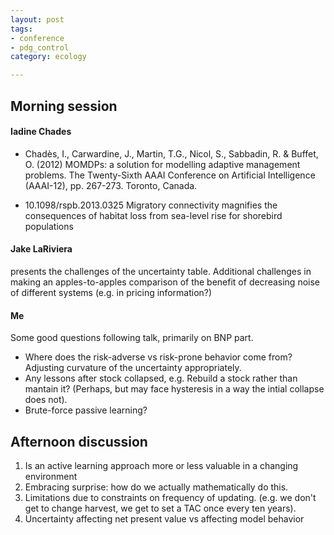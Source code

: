 ```yaml
---
layout: post
tags: 
- conference
- pdg_control
category: ecology

---
```



## Morning session

#### Iadine Chades

- Chadès, I., Carwardine, J., Martin, T.G., Nicol, S., Sabbadin, R. & Buffet, O. (2012) MOMDPs: a solution for modelling adaptive management problems. The Twenty-Sixth AAAI Conference on Artificial Intelligence (AAAI-12), pp. 267-273. Toronto, Canada.

- 10.1098/rspb.2013.0325 Migratory connectivity magnifies the consequences of habitat loss from sea-level rise for shorebird populations

#### Jake LaRiviera

presents the challenges of the uncertainty table.  Additional challenges in making an apples-to-apples comparison of the benefit of decreasing noise of different systems (e.g. in pricing information?)  

#### Me

Some good questions following talk, primarily on BNP part.  

- Where does the risk-adverse vs risk-prone behavior come from?  Adjusting curvature of the uncertainty appropriately.  
- Any lessons after stock collapsed, e.g. Rebuild a stock rather than mantain it? (Perhaps, but may face hysteresis in a way the intial collapse does not).  
- Brute-force passive learning?  

## Afternoon discussion


1. Is an active learning approach more or less valuable in a changing environment
2. Embracing surprise: how do we actually mathematically do this.
3. Limitations due to constraints on frequency of updating. (e.g. we don't get to change harvest, we get to set a TAC once every ten years).  
4. Uncertainty affecting net present value vs affecting model behavior



<!--
### Misc comments on L & L

Brian, great post here.  

To be honest, it sounds like L&L are primarily concerned about bad statistical practices rather than about open data, ecoinformatics, etc.  They speculate on a rising number of publications that make mistakes in multiple comparisons, in ignoring heterogeneity in data, in failing to have well-posed questions first.  This blog has often spoken to the issue of pervasiveness of statistical errors in the ecological literature, which is certainly neither a new problem.  As many commenters have pointed out, those ecologists not collecting their own data are perhaps not the leading culprits in making these statistical errors.  

I completely appreciate the deep knowledge of context that comes with first-hand collection of data, but at least to the extent that the context informs the conclusions, that context should be made part of the metadata.  Do we not move towards, not away, from enabling junk science when we permit conclusions to be drawn only by those who designed the experiment and collect the data?  

It is too easy to read L&L as a defense of data hugging.  You can't use my data because you cannot understand it.  If publications and citations didn't play the role they do in our academic economy, I suspect we would hear the exact same sentiments about publications themselves: if I publish my ideas, people who lack my superior understanding of context will misunderstand and misuse them!  When these contributions are rewarded, it is easier to appreciate the benefits having these ideas be seen and debated among the scientific community outweigh the risk of misintepretation.  The same might be said of data.  

Open data is often represented as benefiting the parasites (through "free" publications) at a cost to the original contributors (in "lost" publications).  If the production and citation of one's original datasets became the major metric of scientific contribution, this would reward all those collecting data while leaving the parasites without any recognized contribution - a valuation that sounds more in line with how L&L view the reliatve merits of these groups.  Given their position, it seems they would be great advocates for data publication and citation, which rewards the things they value most, and overhauling the current publication system so favorable to the existence of parasites.  


Phylogenetic data is perhaps the most pervasive example across ecological and evolutionary work where people now use sequences or phylogeny data they did not collect themselves.  And yes, the literature is rife with examples where this data has been misapplied - such as branch lengths being misinterpreted or uncertainty in branch lengths ignored.  Would fewer errors be made if we had no genbank and everyone had to collect all their own sequence data?  Yes, because most of these studies would become infeasible anyhow.  Creating a time-calibrated phylogeny from sequence data and fossils you collected all yourself might give you a greater appreciation for the uncertainty, but only to the extent that you learn the theoretical statistical underpinnings of the inference along the way.  

-->
